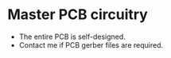 # Master PCB circuitry

- The entire PCB is self-designed.
- Contact me if PCB gerber files are required.
